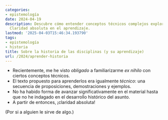 ```yaml
---
categories:
- epistemología
date: 2024-04-19
description: Descubre cómo entender conceptos técnicos complejos explorando su historia.
  Claridad absoluta en el aprendizaje.
lastmod: '2025-04-03T15:46:34.193790'
tags:
- epistemología
- historia
title: Sobre la historia de las disciplinas (y su aprendizaje)
url: /2024/aprender-historia
---
```


* Recientemente, me he visto _obligado_ a familiarizarme _ex nihilo_ con ciertos conceptos técnicos.
* El texto propuesto para aprenderlos era igualmente _técnico_: una secuencia de proposiciones, demostraciones y ejemplos.
* No ha habido forma de avanzar significativamente en el material hasta que no he indagado en el desarrollo histórico del asunto.
* A partir de entonces, ¡claridad absoluta!

(Por si a alguien le sirve de algo.)